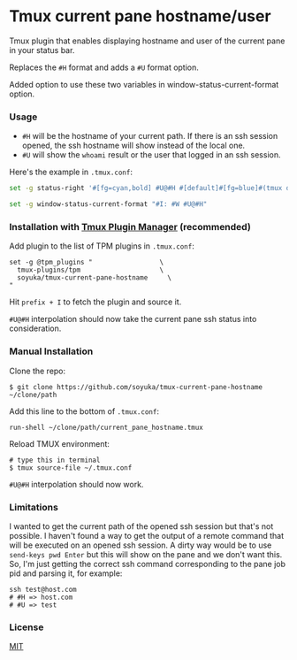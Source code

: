 # Tmux current pane hostname/user

Tmux plugin that enables displaying hostname and user of the current pane in your status bar.

Replaces the `#H` format and adds a `#U` format option.

Added option to use these two variables in window-status-current-format option.

### Usage

- `#H` will be the hostname of your current path. If there is an ssh session opened, the ssh hostname will show instead of the local one.
- `#U` will show the `whoami` result or the user that logged in an ssh session.

Here's the example in `.tmux.conf`:

```bash
set -g status-right '#[fg=cyan,bold] #U@#H #[default]#[fg=blue]#(tmux display-message -p "#{pane_current_path}" | sed "s#$HOME#~#g") #[fg=red]%H:%M %d-%b-%y#[default]'

set -g window-status-current-format "#I: #W #U@#H"
```

### Installation with [Tmux Plugin Manager](https://github.com/tmux-plugins/tpm) (recommended)

Add plugin to the list of TPM plugins in `.tmux.conf`:

    set -g @tpm_plugins "                 \
      tmux-plugins/tpm                    \
      soyuka/tmux-current-pane-hostname     \
    "

Hit `prefix + I` to fetch the plugin and source it.

`#U@#H` interpolation should now take the current pane ssh status into consideration.

### Manual Installation

Clone the repo:

    $ git clone https://github.com/soyuka/tmux-current-pane-hostname ~/clone/path

Add this line to the bottom of `.tmux.conf`:

    run-shell ~/clone/path/current_pane_hostname.tmux

Reload TMUX environment:

    # type this in terminal
    $ tmux source-file ~/.tmux.conf

`#U@#H` interpolation should now work.

### Limitations

I wanted to get the current path of the opened ssh session but that's not possible. I haven't found a way to get the output of a remote command that will be executed on an opened ssh session. A dirty way would be to use `send-keys pwd Enter` but this will show on the pane and we don't want this.
So, I'm just getting the correct ssh command corresponding to the pane job pid and parsing it, for example:
```
ssh test@host.com
# #H => host.com
# #U => test
```

### License

[MIT](LICENSE.md)
